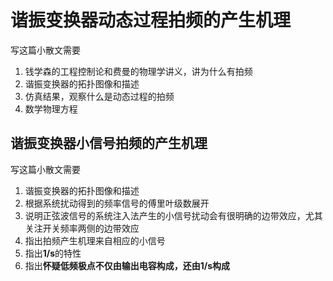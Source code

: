 # 谐振变换器动态过程拍频的产生机理

写这篇小散文需要

1. 钱学森的工程控制论和费曼的物理学讲义，讲为什么有拍频
2. 谐振变换器的拓扑图像和描述
3. 仿真结果，观察什么是动态过程的拍频
4. 数学物理方程



## 谐振变换器小信号拍频的产生机理

写这篇小散文需要

1. 谐振变换器的拓扑图像和描述
2. 根据系统扰动得到的频率信号的傅里叶级数展开
3. 说明正弦波信号的系统注入法产生的小信号扰动会有很明确的边带效应，尤其关注开关频率两侧的边带效应
4. 指出拍频产生机理来自相应的小信号
5. 指出**1/s**的特性
6. 指出**怀疑低频极点不仅由输出电容构成，还由1/s构成**



##
